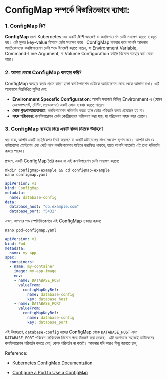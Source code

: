 # ConfigMap সম্পর্কে বিস্তারিতভাবে ব্যাখ্যা:

### 1. ConfigMap কি?
**ConfigMap** হলো Kubernetes-এর একটি API অবজেক্ট যা কনফিগারেশন ডেটা সংরক্ষণ করতে ব্যবহৃত হয়। এটি মূলত key-value হিসাবে ডেটা সংরক্ষণ করে। ConfigMap ব্যবহার করে আপনি আপনার অ্যাপ্লিকেশনের কনফিগারেশন ডেটা পডে ইনজেক্ট করতে পারেন, যা Environment Variable, Command-Line Argument, বা Volume Configuration ফাইল হিসেবে ব্যবহার করা যেতে পারে। 




### 2. আমরা কেনো ConfigMap ব্যবহার করি?
ConfigMap ব্যবহার করার প্রধান কারণ হলো কনফিগারেশন ডেটাকে অ্যাপ্লিকেশন কোড থেকে আলাদা রাখা। এটি আপনাকে নিম্নলিখিত সুবিধা দেয়:
- **Environment Specefic Configuration**: আপনি সহজেই বিভিন্ন Environment এ (যেমন ডেভেলপমেন্ট, টেস্টিং, প্রোডাকশন) একই কোড ব্যবহার করতে পারেন।
- **কোড পুনঃব্যবহারযোগ্যতা**: কনফিগারেশন পরিবর্তন করতে হলে কোড পরিবর্তন করার প্রয়োজন হয় না।
- **সহজ পরিচালনা**: কনফিগারেশন ডেটা কেন্দ্রীয়ভাবে পরিচালনা করা যায়, যা পরিচালনা সহজ করে তোলে।

### 3. ConfigMap ব্যবহার নিয়ে একটি বাস্তব ভিত্তিক উদাহরণ
ধরা যাক, আপনি একটি অ্যাপ্লিকেশন তৈরি করছেন যা একটি ডাটাবেসের সাথে সংযোগ স্থাপন করে। আপনি চান যে ডাটাবেসের হোস্টনেম এবং পোর্ট নম্বর কনফিগারেশন ফাইলে সংরক্ষিত থাকবে, যাতে আপনি সহজেই এই তথ্য পরিবর্তন করতে পারেন।

প্রথমে, একটি ConfigMap তৈরি করুন যা এই কনফিগারেশন ডেটা সংরক্ষণ করবে:

```
mkdir configmap-example && cd configmap-example
nano configmap.yaml
``` 
```yaml
apiVersion: v1
kind: ConfigMap
metadata:
  name: database-config
data:
  database_host: "db.example.com"
  database_port: "5432"
```

এখন, আপনার পড স্পেসিফিকেশনে এই ConfigMap ব্যবহার করুন:

```
nano pod-configmap.yaml
```

```yaml
apiVersion: v1
kind: Pod
metadata:
  name: my-app
spec:
  containers:
  - name: my-container
    image: my-app-image
    env:
    - name: DATABASE_HOST
      valueFrom:
        configMapKeyRef:
          name: database-config
          key: database_host
    - name: DATABASE_PORT
      valueFrom:
        configMapKeyRef:
          name: database-config
          key: database_port
```

এই উদাহরণে, `database-config` নামের ConfigMap থেকে `DATABASE_HOST` এবং `DATABASE_PORT` পরিবেশ ভেরিয়েবল হিসেবে পডে ইনজেক্ট করা হয়েছে। এটি আপনাকে সহজেই ডাটাবেসের কনফিগারেশন পরিবর্তন করতে দেয়, কোড পরিবর্তন না করেই। 
আপনার যদি আরও কিছু জানতে চান,

Reference: 

- [Kubernetes ConfigMap Documentation](https://kubernetes.io/docs/concepts/configuration/configmap/)

- [Configure a Pod to Use a ConfigMap](https://kubernetes.io/docs/tasks/configure-pod-container/configure-pod-configmap/)

